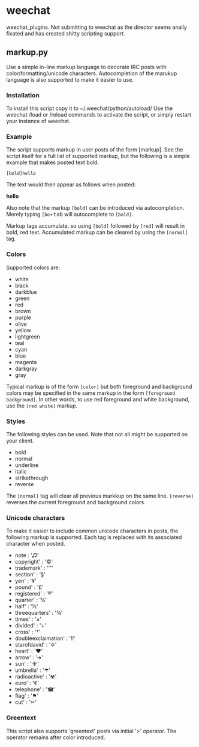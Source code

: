 # weechat

weechat_plugins. Not submitting to weechat as the director seems anally fixated and has created shitty scripting support.

## markup.py
Use a simple in-line markup language to decorate IRC posts with color/formatting/unicode characters.
Autocompletion of the marukup language is also supported to make it easier to use.

### Installation
To install this script copy it to ~/.weechat/python/autoload/
Use the weechat /load or /reload commands to activate the script, or simply restart your instance of weechat.

### Example
The script supports markup in user posts of the form [markup]. See the script itself for a full list of supported markup, but the following is a simple example that makes posted text bold.
```
[bold]hello
```
The text would then appear as follows when posted:

**hello**

Also note that the markup ``[bold]`` can be introduced via autocompletion. Merely typing ``[bo``+<kbd>tab</kbd> will autocomplete to ```[bold]```.

Markup tags accumulate. so using ``[bold]`` followed by ``[red]`` will result in bold, red text. Accumulated markup can be cleared by using the ``[normal]`` tag.

### Colors
Supported colors are: 
* white
* black
* darkblue
* green
* red
* brown
* purple
* olive
* yellow
* lightgreen
* teal
* cyan
* blue
* magenta
* darkgray
* gray

Typical markup is of the form ``[color]`` but both foreground and background colors may be specified in the same markup in the form ``[foreground background]``. In other words, to use red foreground and white background, use the ```[red white]``` markup.

### Styles
The following styles can be used. Note that not all might be supported on your client.
* bold
* normal
* underline
* italic
* strikethrough
* reverse

The ``[normal]`` tag will clear all previous markkup on the same line. ``[reverse]`` reverses the current foreground and background colors.

### Unicode characters
To make it easier to include common unicode characters in posts, the following markup is supported. Each tag is replaced with its associated character when posted.
* note : '♫'
* copyright' : '©'
* trademark' : '™'
* section' : '§'
* yen' : '¥'
* pound' : '£'
* registered' : '®'
* quarter' : '¼'
* half' : '½'
* threequarters' : '¾'
* times' : '×'
* divided' : '÷'
* cross' : '†'
* doubleexclaimation' : '‼'
* starofdavid' : '✡'
* heart' : '❤'
* arrow' : '➔'
* sun' : '☀'
* umbrella' : '☂'
* radioactive' : '☢'
* euro' : '€'
* telephone' : '☎'
* flag' : '⚑'
* cut' : '✂'


### Greentext

This script also supports 'greentext' posts via initial '>' operator. The operator remains after color introduced.


